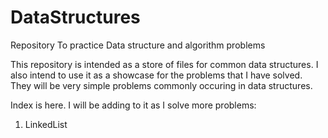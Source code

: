 # DataStructures
Repository To practice Data structure and algorithm problems

This repository is intended as a store of files for common data structures. I also intend to use it as a showcase for the problems that I have solved. They will be very simple problems commonly occuring in data structures.

Index is here. I will be adding to it as I solve more problems:
1. LinkedList
